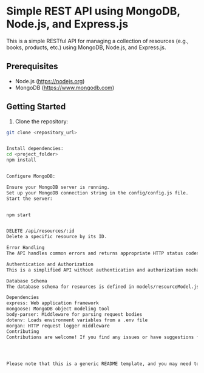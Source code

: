 # Simple REST API using MongoDB, Node.js, and Express.js

This is a simple RESTful API for managing a collection of resources (e.g., books, products, etc.) using MongoDB, Node.js, and Express.js.

## Prerequisites

- Node.js (https://nodejs.org)
- MongoDB (https://www.mongodb.com)

## Getting Started

1. Clone the repository:

```bash
git clone <repository_url>


Install dependencies:
cd <project_folder>
npm install


Configure MongoDB:

Ensure your MongoDB server is running.
Set up your MongoDB connection string in the config/config.js file.
Start the server:


npm start


DELETE /api/resources/:id
Delete a specific resource by its ID.

Error Handling
The API handles common errors and returns appropriate HTTP status codes and error messages in the response.

Authentication and Authorization
This is a simplified API without authentication and authorization mechanisms. In a real-world scenario, you should implement appropriate security measures to protect your resources and restrict access.

Database Schema
The database schema for resources is defined in models/resourceModel.js.

Dependencies
express: Web application framework
mongoose: MongoDB object modeling tool
body-parser: Middleware for parsing request bodies
dotenv: Loads environment variables from a .env file
morgan: HTTP request logger middleware
Contributing
Contributions are welcome! If you find any issues or have suggestions for improvements, feel free to create a pull request or open an issue.




Please note that this is a generic README template, and you may need to customize it according to your specific project and requirements. Provide more information about the API's features, the structure of your code, and any other relevant details. Also, consider adding instructions for testing and deploying the API in a production environment if applicable.
